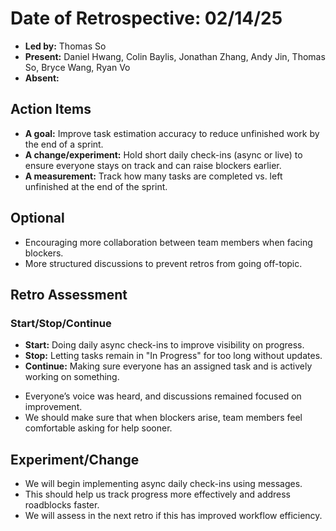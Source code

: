 # Date of Retrospective: 02/14/25  

* **Led by:** Thomas So  
* **Present:** Daniel Hwang, Colin Baylis, Jonathan Zhang, Andy Jin, Thomas So, Bryce Wang, Ryan Vo  
* **Absent:**  

## Action Items  

* **A goal:** Improve task estimation accuracy to reduce unfinished work by the end of a sprint.  
* **A change/experiment:** Hold short daily check-ins (async or live) to ensure everyone stays on track and can raise blockers earlier.  
* **A measurement:** Track how many tasks are completed vs. left unfinished at the end of the sprint.  

## Optional  

* Encouraging more collaboration between team members when facing blockers.  
* More structured discussions to prevent retros from going off-topic.  

## Retro Assessment  

### Start/Stop/Continue  
- **Start:** Doing daily async check-ins to improve visibility on progress.  
- **Stop:** Letting tasks remain in "In Progress" for too long without updates.  
- **Continue:** Making sure everyone has an assigned task and is actively working on something.  

* Everyone’s voice was heard, and discussions remained focused on improvement.  
* We should make sure that when blockers arise, team members feel comfortable asking for help sooner.  

## Experiment/Change  

* We will begin implementing async daily check-ins using messages.  
* This should help us track progress more effectively and address roadblocks faster.  
* We will assess in the next retro if this has improved workflow efficiency.  
